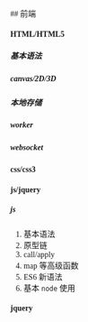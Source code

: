 <font face="黑体">
## 前端

#### HTML/HTML5
##### 基本语法
##### canvas/2D/3D
##### 本地存储
##### worker
##### websocket

    

#### css/css3

#### js/jquery

##### js
1. 基本语法
2. 原型链
3. call/apply
4. map 等高级函数
5. ES6 新语法
6. 基本 `node` 使用


#### jquery 






</font>